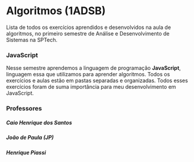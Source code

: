 # Algoritmos (1ADSB)
Lista de todos os exercícios aprendidos e desenvolvidos na aula de algoritmos, no primeiro semestre de Análise e Desenvolvimento de Sistemas na SPTech.

### JavaScript
Nesse semestre aprendemos a linguagem de programação <b>JavaScript</b>, linguagem essa que utilizamos para aprender algoritmos. Todos os exercícios e aulas estão em pastas separadas e organizadas. Todos esses exercícios foram de suma importância para meu desenvolvimento em JavaScript.
### Professores
##### Caio Henrique dos Santos
##### João de Paula (JP)
##### Henrique Piassi